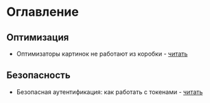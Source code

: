 # Оглавление

## Оптимизация
- Оптимизаторы картинок не работают из коробки - [читать](/articles/optimization/image-optimization-tools-not-working)

## Безопасность

- Безопасная аутентификация: как работать с токенами - [читать](/articles/security/secure-authentication-with-tokens)
